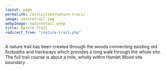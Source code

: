 ```yaml
---
layout: page
permalink: /activities/nature-trail/
image: naturetrail.jpg
webpImage: naturetrail.webp
title: Nature Trail
redirect_from: "/nature-trail.php"
---
```


A nature trail has been created through the woods connecting existing old footpaths and trackways which provides a long walk through the whole site. The full trail course is about a mile, wholly within Hamlet Wood site boundary.
